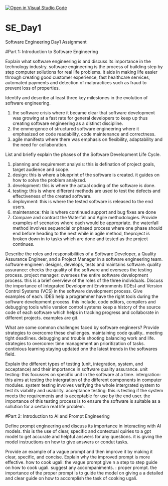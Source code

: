 [![Open in Visual Studio Code](https://classroom.github.com/assets/open-in-vscode-2e0aaae1b6195c2367325f4f02e2d04e9abb55f0b24a779b69b11b9e10269abc.svg)](https://classroom.github.com/online_ide?assignment_repo_id=15576479&assignment_repo_type=AssignmentRepo)
# SE_Day1
Software Engineering Day1 Assignment

#Part 1: Introduction to Software Engineering

Explain what software engineering is and discuss its importance in the technology industry.
software engineering is the process of building step by step computer sollutions for real life problems. it aids in making life easier through creating good customer experience, fast healthcare services, automated payments and detection of malpractices such as fraud to prevent loss of properties.

Identify and describe at least three key milestones in the evolution of software engineering.
1. the software crisis where it became clear that software development was growing at a fast rate for general developers to keep up thus creating software engineering as a distinct discipline.
2. the emmergence of structured software engineering where it emphasized on code readability, code maintenance and correctness.
3. agile manifesto where there was emphasis on flexibility, adaptability and the need for collaboration.

List and briefly explain the phases of the Software Development Life Cycle.
1. planning and requirement analysis: this is defination of project goals, target audience and scope.
2. design: this is where a blueprint of the software is created. it guides on how to solve the problem analyzed.
3. development: this is where the actual coding of the software is done.
4. testing: this is where different methods are used to test the defects and effectiveness of the created software.
5. deployment: this is where the tested software is released to the end users.
6. maintenance: this is where continued support and bug fixes are done
7. Compare and contrast the Waterfall and Agile methodologies. Provide examples of scenarios where each would be appropriate.
the waterfall method involves sequencial or phased process where one phase should end before heading to the next while in agile method, theproject is broken down in to tasks which are done and  tested as the project continues.

Describe the roles and responsibilities of a Software Developer, a Quality Assurance Engineer, and a Project Manager in a software engineering team.
software engineer: designs, develops, tests and maintains software.
quality assurance: checks the quality of the software and oversees the testing process.
project manager:   oversees the entire software development process. this is a brief overview of the roles of the three individuals.
Discuss the importance of Integrated Development Environments (IDEs) and Version Control Systems (VCS) in the software development process. Give examples of each.
IDES  help a programmer have the right tools during the software development process. this include, code editors, compilers and debugging tools while version control systems keep a history of the source code of each software which helps in tracking progress and collaborate in different projects. examples are git.

What are some common challenges faced by software engineers? Provide strategies to overcome these challenges.
maintaining code quality..
meeting tight deadlines.
debugging and trouble shooting
balancing work and life.
strategies to overcome: time management an prioritization of tasks.
continious learning 
staying updated onn the latest trends in the softwares field.

Explain the different types of testing (unit, integration, system, and acceptance) and their importance in software quality assurance.
unit testing: this focusses on specific unit in the software at a time.
intergration: this aims at testing the intergration of the different components in computer modules.
system testing involves verifying the whole intergrated system to test its viability and usability.
acceptance testing: this is testing if the system meets the requirements and is acceptable for use by the end user.
the importance of this testing process is to ensure the software is suitable as a sollution for a certain real life problem.

#Part 2: Introduction to AI and Prompt Engineering


Define prompt engineering and discuss its importance in interacting with AI models.
this is the use of clear, specific and contextual quiries to a gpt model to get accurate and helpful answers for any questions. it is giving the model instructions  on how to give answers or condut tasks. 

Provide an example of a vague prompt and then improve it by making it clear, specific, and concise. Explain why the improved prompt is more effective.
how to cook ugali: the vague prompt
give n a step to step guide on how to cook ugali. suggest any accompaniments. : proper prompt. 
the importance of the proper prompt is to guide the model on giving a a detailed and clear guide on how to accomplish the task of cooking ugali.
